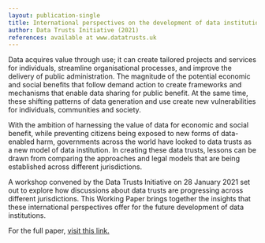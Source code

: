 ```yaml
---
layout: publication-single
title: International perspectives on the development of data institutions
author: Data Trusts Initiative (2021)
references: available at www.datatrusts.uk
---
```

Data acquires value through use; it can create tailored projects and services for individuals, streamline organisational processes, and improve the delivery of public administration. The magnitude of the potential economic and social benefits that follow demand action to create frameworks and mechanisms that enable data sharing for public benefit. At the same time, these shifting patterns of data generation and use create new vulnerabilities for individuals, communities and society.

With the ambition of harnessing the value of data for economic and social benefit, while preventing citizens being exposed to new forms of data-enabled harm, governments across the world have looked to data trusts as a new model of data institution. In creating these data trusts, lessons can be drawn from comparing the approaches and legal models that are being established across different jurisdictions.

A workshop convened by the Data Trusts Initiative on 28 January 2021 set out to explore how discussions about data trusts are progressing across different jurisdictions. This Working Paper brings together the insights that these international perspectives offer for the future development of data institutions.

For the full paper, [visit this link.](https://static1.squarespace.com/static/5e3b09f0b754a35dcb4111ce/t/603ce3325e1da817afe6b193/1614603061204/WP+2+-+DTI+-+global+perspectives.pdf)